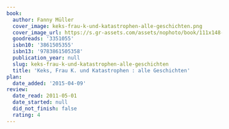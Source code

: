 ```yaml
---
book:
  author: Fanny Müller
  cover_image: keks-frau-k-und-katastrophen-alle-geschichten.png
  cover_image_url: https://s.gr-assets.com/assets/nophoto/book/111x148-bcc042a9c91a29c1d680899eff700a03.png
  goodreads: '3351055'
  isbn10: '3861505355'
  isbn13: '9783861505358'
  publication_year: null
  slug: keks-frau-k-und-katastrophen-alle-geschichten
  title: 'Keks, Frau K. und Katastrophen : alle Geschichten'
plan:
  date_added: '2015-04-09'
review:
  date_read: 2011-05-01
  date_started: null
  did_not_finish: false
  rating: 4
---
```

